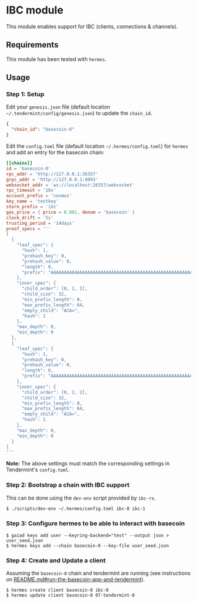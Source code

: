 # IBC module

This module enables support for IBC (clients, connections & channels).

## Requirements
This module has been tested with `hermes`.

## Usage

### Step 1: Setup
Edit your `genesis.json` file (default location `~/.tendermint/config/genesis.json`) to update the `chain_id`.
```json
{
  "chain_id": "basecoin-0"
}
```

Edit the `config.toml` file (default location `~/.hermes/config.toml`) for `hermes` and add an entry for the basecoin chain:
```toml
[[chains]]
id = 'basecoin-0'
rpc_addr = 'http://127.0.0.1:26357'
grpc_addr = 'http://127.0.0.1:9093'
websocket_addr = 'ws://localhost:26357/websocket'
rpc_timeout = '10s'
account_prefix = 'cosmos'
key_name = 'testkey'
store_prefix = 'ibc'
gas_price = { price = 0.001, denom = 'basecoin' }
clock_drift = '5s'
trusting_period = '14days'
proof_specs = '''
[
  {
    "leaf_spec": {
      "hash": 1,
      "prehash_key": 0,
      "prehash_value": 0,
      "length": 0,
      "prefix": "AAAAAAAAAAAAAAAAAAAAAAAAAAAAAAAAAAAAAAAAAAAAAAAAAAAAAAAAAAAAAAAAAAAAAAAAAAAAAAAAAAAAAA=="
    },
    "inner_spec": {
      "child_order": [0, 1, 2],
      "child_size": 32,
      "min_prefix_length": 0,
      "max_prefix_length": 64,
      "empty_child": "ACA=",
      "hash": 1
    },
    "max_depth": 0,
    "min_depth": 0
  },
  {
    "leaf_spec": {
      "hash": 1,
      "prehash_key": 0,
      "prehash_value": 0,
      "length": 0,
      "prefix": "AAAAAAAAAAAAAAAAAAAAAAAAAAAAAAAAAAAAAAAAAAAAAAAAAAAAAAAAAAAAAAAAAAAAAAAAAAAAAAAAAAAAAA=="
    },
    "inner_spec": {
      "child_order": [0, 1, 2],
      "child_size": 32,
      "min_prefix_length": 0,
      "max_prefix_length": 64,
      "empty_child": "ACA=",
      "hash": 1
    },
    "max_depth": 0,
    "min_depth": 0
  }
]
'''
```
**Note:** The above settings must match the corresponding settings in Tendermint's `config.toml`. 

### Step 2: Bootstrap a chain with IBC support
This can be done using the `dev-env` script provided by `ibc-rs`.
```shell
$ ./scripts/dev-env ~/.hermes/config.toml ibc-0 ibc-1
```

### Step 3: Configure hermes to be able to interact with basecoin
```shell
$ gaiad keys add user --keyring-backend="test" --output json > user_seed.json
$ hermes keys add --chain basecoin-0 --key-file user_seed.json
```

### Step 4: Create and Update a client
Assuming the `basecoin-0` chain and tendermint are running (see instructions on [README.md#run-the-basecoin-app-and-tendermint](../../README.md#step-4-run-the-basecoin-app-and-tendermint)). 
```shell
$ hermes create client basecoin-0 ibc-0
$ hermes update client basecoin-0 07-tendermint-0
```
